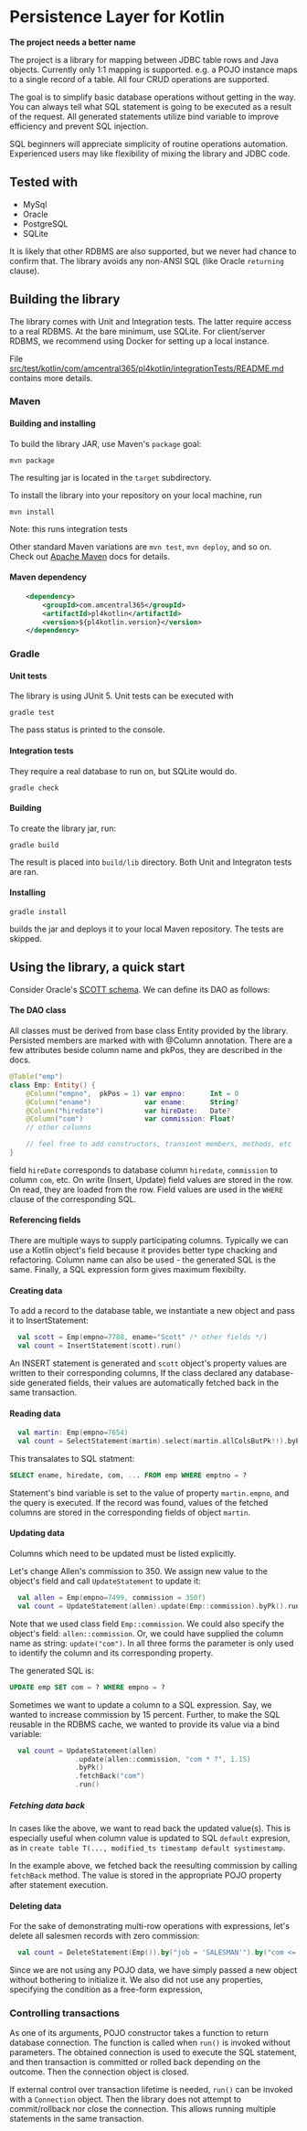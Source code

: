 # Persistence Layer for Kotlin
**The project needs a better name**

The project is a library for mapping between JDBC table rows and Java
objects. Currently only 1:1 mapping is supported. e.g. a POJO instance
maps to a single record of a table. All four CRUD operations are
supported.

The goal is to simplify basic database operations without getting in
the way. You can always tell what SQL statement is going to be executed
as a result of the request. All generated statements utilize bind variable
to improve efficiency and prevent SQL injection.

SQL beginners will appreciate simplicity of routine operations
automation. Experienced users may like flexibility of mixing the
library and JDBC code.

## Tested with

* MySql
* Oracle
* PostgreSQL
* SQLite

It is likely that other RDBMS are also supported, but we never had
chance to confirm that. The library avoids any non-ANSI SQL (like
Oracle ```returning``` clause).

## Building the library
The library comes with Unit and Integration tests. The latter require
access to a real RDBMS. At the bare minimum, use SQLite. For client/server
RDBMS, we recommend using Docker for setting up a local instance.

File [src/test/kotlin/com/amcentral365/pl4kotlin/integrationTests/README.md](src/test/kotlin/com/amcentral365/pl4kotlin/integrationTests/README.md)
contains more details.

### Maven

#### Building and installing
To build the library JAR, use Maven's ```package``` goal:
```
mvn package
```
The resulting jar is located in the ```target``` subdirectory.

To install the library into your repository on your local machine, run
```
mvn install
```
Note: this runs integration tests

Other standard Maven variations are ```mvn test```,
```mvn deploy```, and so on. Check out [Apache Maven](https://maven.apache.org/)
docs for details.

#### Maven dependency

```XML
    <dependency>
        <groupId>com.amcentral365</groupId>
        <artifactId>pl4kotlin</artifactId>
        <version>${pl4kotlin.version}</version>
    </dependency>
```


### Gradle

#### Unit tests
The library is using JUnit 5. Unit tests can be executed with
```
gradle test
```
The pass status is printed to the console.

#### Integration tests
They require a real database to run on, but SQLite would do.
```
gradle check
```

#### Building
To create the library jar, run:
```
gradle build
```
The result is placed into ```build/lib``` directory. Both Unit and Integraton
tests are ran.

#### Installing
```
gradle install
```
builds the jar and deploys it to your local Maven repository. The tests
are skipped.



## Using the library, a quick start

Consider Oracle's [SCOTT schema](http://www.orafaq.com/wiki/SCOTT#Original_SCOTT.27s_tables_since_Oracle_4).
We can define its DAO as follows:

#### The DAO class
All classes must be derived from base class Entity provided by the library.
Persisted members are marked with with @Column annotation. There are a
few attributes beside column name and pkPos, they are described in the
docs.

```Kotlin
@Table("emp")
class Emp: Entity() {
    @Column("empno",  pkPos = 1) var empno:      Int = 0
    @Column("ename")             var ename:      String?
    @Column("hiredate")          var hireDate:   Date?
    @Column("com")               var commission: Float?
    // other columns

    // feel free to add constructors, transient members, methods, etc
}
```

field ```hireDate``` corresponds to database column ```hiredate```,
```commission``` to column ```com```, etc. On write (Insert, Update)
field values are stored in the row. On read, they are loaded
from the row. Field values are used in the ```WHERE``` clause of the
corresponding SQL.


#### Referencing fields
There are multiple ways to supply participating columns. Typically we
can use a Kotlin object's field because it provides better type chacking
and refactoring. Column name can also be used - the generated SQL is the same.
Finally, a SQL expression form gives maximum flexibilty.


#### Creating data
To add a record to the database table, we instantiate a new object and
pass it to InsertStatement:

```Kotlin
  val scott = Emp(empno=7788, ename="Scott" /* other fields */)
  val count = InsertStatement(scott).run()
```

An INSERT statement is generated and ```scott``` object's property values
are written to their corresponding columns, If the class declared any
database-side generated fields, their values are automatically fetched
back in the same transaction.


#### Reading data
```Kotlin
  val martin: Emp(empno=7654)
  val count = SelectStatement(martin).select(martin.allColsButPk!!).byPk().run()
```

This transalates to SQL statment:
```SQL
SELECT ename, hiredate, com, ... FROM emp WHERE emptno = ?
```
Statement's bind variable is set to the value of property ```martin.empno```,
and the query is executed. If the record was found, values of the fetched
columns are stored in the corresponding fields of object ```martin```.


#### Updating data
Columns which need to be updated must be listed explicitly.

Let's change Allen's commission to 350. We assign new value to the
object's field and call ```UpdateStatement``` to update it:
```Kotlin
  val allen = Emp(empno=7499, commission = 350f)
  val count = UpdateStatement(allen).update(Emp::commission).byPk().run()
```
Note that we used class field ```Emp::commission```. We could also
specify the object's field: ```allen::commission```. Or, we could have
supplied the column name as string: ```update("com")```. In all three
forms the parameter is only used to identify the column and its corresponding
property.

The generated SQL is:
```SQL
UPDATE emp SET com = ? WHERE empno = ?
```

Sometimes we want to update a column to a SQL expression. Say, we wanted
to increase commission by 15 percent. Further, to make the SQL reusable
in the RDBMS cache, we wanted to provide its value via a bind variable:

```Kotlin
  val count = UpdateStatement(allen)
                .update(allen::commission, "com * ?", 1.15)
                .byPk()
                .fetchBack("com")
                .run()
```

##### Fetching data back
In cases like the above, we want to read back the updated value(s). This
is especially useful when column value is updated to SQL ```default```
expresion, as in
```create table T(..., modified_ts timestamp default systimestamp```.

In the example above, we fetched back the reesulting commission by calling
```fetchBack``` method. The value is stored in the appropriate POJO
property after statement execution.


#### Deleting data
For the sake of demonstrating multi-row operations with expressions,
let's delete all salesmen records with zero commission:

```Kotlin
  val count = DeleteStatement(Emp()).by("job = 'SALESMAN'").by("com <= 0").run()
```

Since we are not using any POJO data, we have simply passed a new object
without bothering to initialize it. We also did not use any properties,
specifying the condition as a free-form expression,


### Controlling transactions
As one of its arguments, POJO constructor takes a function to return
database connection. The function is called when ```run()``` is invoked
without parameters. The obtained connection is used to execute the
SQL statement, and then transaction is committed or rolled back
depending on the outcome. Then the connection object is closed.

If external control over transaction lifetime is needed, ```run()```
can be invoked with a ```Connection``` object. Then the library does not
attempt to commit/rollback nor close the connection. This allows running
multiple statements in the same transaction.
